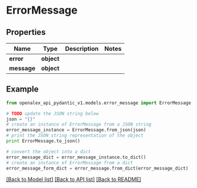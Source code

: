 # ErrorMessage


## Properties
Name | Type | Description | Notes
------------ | ------------- | ------------- | -------------
**error** | **object** |  | 
**message** | **object** |  | 

## Example

```python
from openalex_api_pydantic_v1.models.error_message import ErrorMessage

# TODO update the JSON string below
json = "{}"
# create an instance of ErrorMessage from a JSON string
error_message_instance = ErrorMessage.from_json(json)
# print the JSON string representation of the object
print ErrorMessage.to_json()

# convert the object into a dict
error_message_dict = error_message_instance.to_dict()
# create an instance of ErrorMessage from a dict
error_message_form_dict = error_message.from_dict(error_message_dict)
```
[[Back to Model list]](../README.md#documentation-for-models) [[Back to API list]](../README.md#documentation-for-api-endpoints) [[Back to README]](../README.md)


